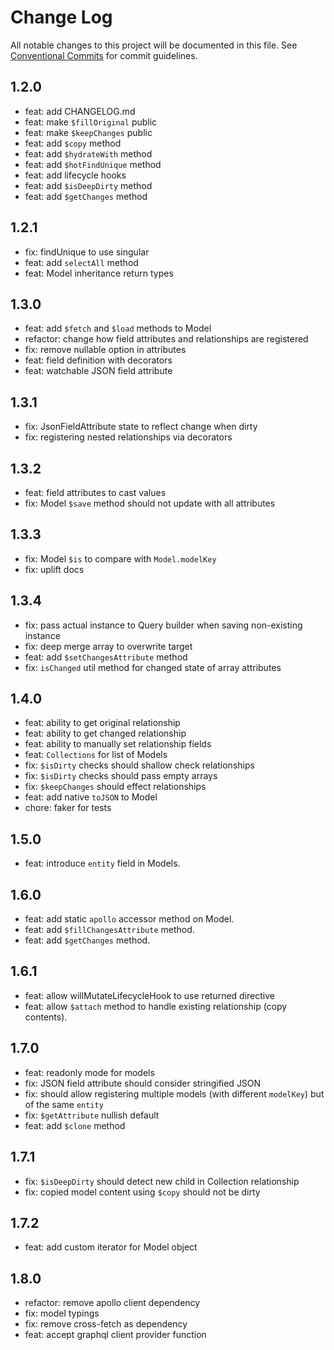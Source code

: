 # Change Log

All notable changes to this project will be documented in this file.
See [Conventional Commits](https://conventionalcommits.org) for commit guidelines.

## 1.2.0

- feat: add CHANGELOG.md
- feat: make `$fillOriginal` public
- feat: make `$keepChanges` public
- feat: add `$copy` method
- feat: add `$hydrateWith` method
- feat: add `$hotFindUnique` method
- feat: add lifecycle hooks
- feat: add `$isDeepDirty` method
- feat: add `$getChanges` method

## 1.2.1

- fix: findUnique to use singular
- feat: add `selectAll` method
- feat: Model inheritance return types

## 1.3.0

- feat: add `$fetch` and `$load` methods to Model
- refactor: change how field attributes and relationships are registered
- fix: remove nullable option in attributes
- feat: field definition with decorators
- feat: watchable JSON field attribute

## 1.3.1

- fix: JsonFieldAttribute state to reflect change when dirty
- fix: registering nested relationships via decorators

## 1.3.2

- feat: field attributes to cast values
- fix: Model `$save` method should not update with all attributes

## 1.3.3

- fix: Model `$is` to compare with `Model.modelKey`
- fix: uplift docs

## 1.3.4

- fix: pass actual instance to Query builder when saving non-existing instance
- fix: deep merge array to overwrite target
- feat: add `$setChangesAttribute` method
- fix: `isChanged` util method for changed state of array attributes

## 1.4.0

- feat: ability to get original relationship
- feat: ability to get changed relationship
- feat: ability to manually set relationship fields
- feat: `Collections` for list of Models
- fix: `$isDirty` checks should shallow check relationships
- fix: `$isDirty` checks should pass empty arrays
- fix: `$keepChanges` should effect relationships
- feat: add native `toJSON` to Model
- chore: faker for tests

## 1.5.0

- feat: introduce `entity` field in Models.

## 1.6.0

- feat: add static `apollo` accessor method on Model.
- feat: add `$fillChangesAttribute` method.
- feat: add `$getChanges` method.

## 1.6.1

- feat: allow willMutateLifecycleHook to use returned directive
- feat: allow `$attach` method to handle existing relationship (copy contents).

## 1.7.0

- feat: readonly mode for models
- fix: JSON field attribute should consider stringified JSON
- fix: should allow registering multiple models (with different `modelKey`) but of the same `entity`
- fix: `$getAttribute` nullish default
- feat: add `$clone` method

## 1.7.1

- fix: `$isDeepDirty` should detect new child in Collection relationship
- fix: copied model content using `$copy` should not be dirty

## 1.7.2

- feat: add custom iterator for Model object

## 1.8.0

- refactor: remove apollo client dependency
- fix: model typings
- fix: remove cross-fetch as dependency
- feat: accept graphql client provider function
